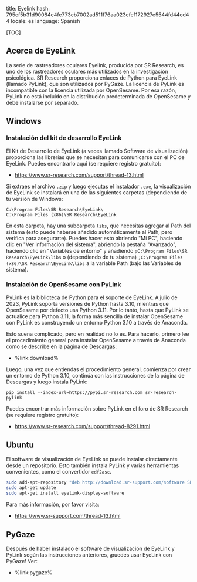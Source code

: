 title: Eyelink
hash: 795cf5b31d90084e4fe773cb7002ad511f76aa023cfef172927e5544fd44ed44
locale: es
language: Spanish

[TOC]

## Acerca de EyeLink

La serie de rastreadores oculares Eyelink, producida por SR Research, es uno de los rastreadores oculares más utilizados en la investigación psicológica. SR Research proporciona enlaces de Python para EyeLink (llamado PyLink), que son utilizados por PyGaze. La licencia de PyLink es incompatible con la licencia utilizada por OpenSesame. Por esa razón, PyLink no está incluido en la distribución predeterminada de OpenSesame y debe instalarse por separado.


## Windows

### Instalación del kit de desarrollo EyeLink

El Kit de Desarrollo de EyeLink (a veces llamado Software de visualización) proporciona las librerías que se necesitan para comunicarse con el PC de EyeLink. Puedes encontrarlo aquí (se requiere registro gratuito):

- <https://www.sr-research.com/support/thread-13.html>

Si extraes el archivo `.zip` y luego ejecutas el instalador `.exe`, la visualización de EyeLink se instalará en una de las siguientes carpetas (dependiendo de tu versión de Windows:

```
C:\Program Files\SR Research\EyeLink\
C:\Program Files (x86)\SR Research\EyeLink
```

En esta carpeta, hay una subcarpeta `libs`, que necesitas agregar al Path del sistema (esto puede haberse añadido automáticamente al Path, pero verifica para asegurarte). Puedes hacer esto abriendo "Mi PC", haciendo clic en "Ver información del sistema", abriendo la pestaña "Avanzado", haciendo clic en "Variables de entorno" y añadiendo `;C:\Program Files\SR Research\EyeLink\libs` o (dependiendo de tu sistema) `;C:\Program Files (x86)\SR Research\EyeLink\libs` a la variable Path (bajo las Variables de sistema).


### Instalación de OpenSesame con PyLink

PyLink es la biblioteca de Python para el soporte de EyeLink. A julio de 2023, PyLink soporta versiones de Python hasta 3.10, mientras que OpenSesame por defecto usa Python 3.11. Por lo tanto, hasta que PyLink se actualice para Python 3.11, la forma más sencilla de instalar OpenSesame con PyLink es construyendo un entorno Python 3.10 a través de Anaconda.

Esto suena complicado, pero en realidad no lo es. Para hacerlo, primero lee el procedimiento general para instalar OpenSesame a través de Anaconda como se describe en la página de Descargas:

- %link:download%

Luego, una vez que entiendas el procedimiento general, comienza por crear un entorno de Python 3.10, continúa con las instrucciones de la página de Descargas y luego instala PyLink:

```
pip install --index-url=https://pypi.sr-research.com sr-research-pylink
```

Puedes encontrar más información sobre PyLink en el foro de SR Research (se requiere registro gratuito):

- <https://www.sr-research.com/support/thread-8291.html>


## Ubuntu

El software de visualización de EyeLink se puede instalar directamente desde un repositorio. Esto también instala PyLink y varias herramientas convenientes, como el convertidor `edf2asc`.

```bash
sudo add-apt-repository "deb http://download.sr-support.com/software SRResearch main"
sudo apt-get update
sudo apt-get install eyelink-display-software
```

Para más información, por favor visita:

- <https://www.sr-support.com/thread-13.html>


## PyGaze

Después de haber instalado el software de visualización de EyeLink y PyLink según las instrucciones anteriores, ¡puedes usar EyeLink con PyGaze! Ver:

- %link:pygaze%
